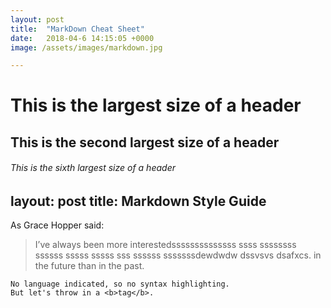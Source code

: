 ```yaml
---
layout: post
title:  "MarkDown Cheat Sheet"
date:   2018-04-6 14:15:05 +0000
image: /assets/images/markdown.jpg

---
```



# This is the largest size of a header
## This is the second largest size of a header
###### This is the sixth largest size of a header


layout: post
title: Markdown Style Guide
---


As Grace Hopper said:
> I’ve always been more interestedssssssssssssss ssss ssssssss ssssss sssss sssss sss ssssss sssssssdewdwdw dssvsvs dsafxcs.
> in the future than in the past.


```
No language indicated, so no syntax highlighting. 
But let's throw in a <b>tag</b>.
```